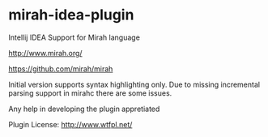 # mirah-idea-plugin
Intellij IDEA Support for Mirah language  

http://www.mirah.org/

https://github.com/mirah/mirah

Initial version supports syntax highlighting only.
Due to missing incremental parsing support in mirahc there are some issues.

Any help in developing the plugin appretiated

Plugin License: http://www.wtfpl.net/
